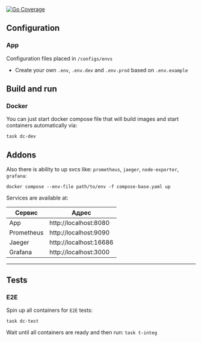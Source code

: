 [![Go Coverage](https://github.com/JMURv/sso/wiki/coverage.svg)](https://raw.githack.com/wiki/JMURv/sso/coverage.html)
## Configuration
### App
Configuration files placed in `/configs/envs`
- Create your own `.env`, `.env.dev` and `.env.prod` based on `.env.example`


## Build and run
### Docker
You can just start docker compose file that will build images and start containers automatically via:
```shell
task dc-dev
```

## Addons
Also there is ability to up svcs like: `prometheus`, `jaeger`, `node-exporter`, `grafana`:
```shell
docker compose --env-file path/to/env -f compose-base.yaml up
```
Services are available at:

| Сервис     | Адрес                  |
|------------|------------------------|
| App        | http://localhost:8080  |
| Prometheus | http://localhost:9090  |
| Jaeger     | http://localhost:16686 |
| Grafana    | http://localhost:3000  |

___

## Tests
### E2E
Spin up all containers for `E2E` tests:
```shell
task dc-test
```
Wait until all containers are ready and then run: `task t-integ`